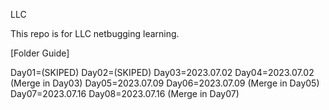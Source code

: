 LLC

This repo is for LLC netbugging learning.

[Folder Guide]

Day01=(SKIPED)
Day02=(SKIPED)
Day03=2023.07.02
Day04=2023.07.02 (Merge in Day03)
Day05=2023.07.09
Day06=2023.07.09 (Merge in Day05)
Day07=2023.07.16
Day08=2023.07.16 (Merge in Day07)